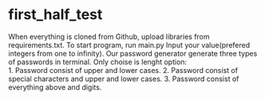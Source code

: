 # first_half_test
When everything is cloned from Github, upload libraries from requirements.txt. 
To start program, run main.py
Input your value(prefered integers from one to infinity).
Our password generator generate three types of passwords in terminal. Only choise is lenght option:  
    1. Password consist of upper and lower cases.
    2. Password consist of special characters and upper and lower cases.
    3. Password consist of everything above and digits.